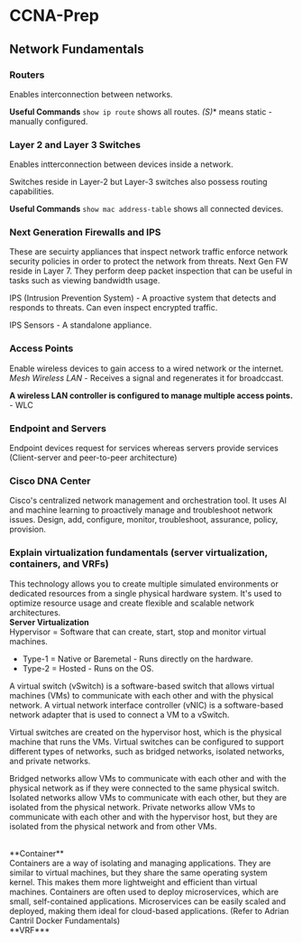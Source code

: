 # CCNA-Prep

## Network Fundamentals

### Routers
Enables interconnection between networks.

**Useful Commands**
`show ip route`
shows all routes.
**(S*)** means static - manually configured.

### Layer 2 and Layer 3 Switches
Enables intterconnection between devices inside a network.

Switches reside in Layer-2 but Layer-3 switches also possess routing capabilities.

**Useful Commands**
`show mac address-table`
shows all connected devices.

### Next Generation Firewalls and IPS
These are secuirty appliances that inspect network traffic enforce network security policies in order to protect the network from threats.
Next Gen FW reside in Layer 7.
They perform deep packet inspection that can be useful in tasks such as viewing bandwidth usage.

IPS (Intrusion Prevention System) - A proactive system that detects and responds to threats. Can even inspect encrypted traffic.

IPS Sensors - A standalone appliance.

### Access Points
Enable wireless devices to gain access to a wired network or the internet.
*Mesh Wireless LAN* - Receives a signal and regenerates it for broadccast.

**A wireless LAN controller is configured to manage multiple access points.** - WLC

### Endpoint and Servers
Endpoint devices request for services whereas servers provide services
(Client-server and peer-to-peer architecture)

### Cisco DNA Center
Cisco's centralized network management and orchestration tool. It uses AI and machine learning to proactively manage and troubleshoot network issues.
Design, add, configure, monitor, troubleshoot, assurance, policy, provision.

### Explain virtualization fundamentals (server virtualization, containers, and VRFs)
This technology allows you to create multiple simulated environments or dedicated resources from a single physical hardware system. It's used to optimize resource usage and create flexible and scalable network architectures.
<br>
**Server Virtualization**
<br>
Hypervisor = Software that can create, start, stop and monitor virtual machines.
- Type-1  = Native or Baremetal  - Runs directly on the hardware.
- Type-2 = Hosted - Runs on the OS.

A virtual switch (vSwitch) is a software-based switch that allows virtual machines (VMs) to communicate with each other and with the physical network. A virtual network interface controller (vNIC) is a software-based network adapter that is used to connect a VM to a vSwitch.

Virtual switches are created on the hypervisor host, which is the physical machine that runs the VMs. Virtual switches can be configured to support different types of networks, such as bridged networks, isolated networks, and private networks.

Bridged networks allow VMs to communicate with each other and with the physical network as if they were connected to the same physical switch. Isolated networks allow VMs to communicate with each other, but they are isolated from the physical network. Private networks allow VMs to communicate with each other and with the hypervisor host, but they are isolated from the physical network and from other VMs.

<br>
**Container**
<br>
Containers are a way of isolating and managing applications. They are similar to virtual machines, but they share the same operating system kernel. This makes them more lightweight and efficient than virtual machines.
Containers are often used to deploy microservices, which are small, self-contained applications. Microservices can be easily scaled and deployed, making them ideal for cloud-based applications.
(Refer to Adrian Cantril Docker Fundamentals)
<br>
**VRF***

<br>
